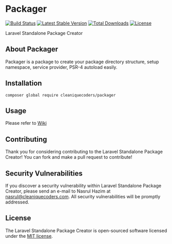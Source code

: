 # Packager

[![Build Status](https://travis-ci.org/cleaniquecoders/packager.svg?branch=master)](https://travis-ci.org/cleaniquecoders/packager) [![Latest Stable Version](https://poser.pugx.org/cleaniquecoders/packager/v/stable)](https://packagist.org/packages/cleaniquecoders/packager) [![Total Downloads](https://poser.pugx.org/cleaniquecoders/packager/downloads)](https://packagist.org/packages/cleaniquecoders/packager) [![License](https://poser.pugx.org/cleaniquecoders/packager/license)](https://packagist.org/packages/cleaniquecoders/packager)

Laravel Standalone Package Creator

## About Packager

Packager is a package to create your package directory structure, setup namespace, service provider, PSR-4 autoload easily.

## Installation

```
composer global require cleaniquecoders/packager
```

## Usage

Please refer to [Wiki](https://github.com/cleaniquecoders/packager/wiki)

## Contributing

Thank you for considering contributing to the Laravel Standalone Package Creator! You can fork and make a pull request to contribute!

## Security Vulnerabilities

If you discover a security vulnerability within Laravel Standalone Package Creator, please send an e-mail to Nasrul Hazim at nasrul@cleaniquecoders.com. All security vulnerabilities will be promptly addressed.

## License

The Laravel Standalone Package Creator is open-sourced software licensed under the [MIT license](http://opensource.org/licenses/MIT).
